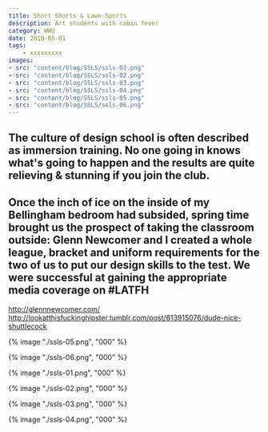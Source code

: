 ```yaml
---
title: Short Shorts & Lawn Sports
description: Art students with cabin fever
category: WWU
date: 2010-05-01
tags: 
    - xxxxxxxxx
images: 
- src: "content/blog/SSLS/ssls-01.png"
- src: "content/blog/SSLS/ssls-02.png"
- src: "content/blog/SSLS/ssls-03.png"
- src: "content/blog/SSLS/ssls-04.png"
- src: "content/blog/SSLS/ssls-05.png"
- src: "content/blog/SSLS/ssls-06.png"
---
```


The culture of design school is often described as immersion training. No one going in knows what's going to happen and the results are quite relieving & stunning if you join the club.
-
Once the inch of ice on the inside of my Bellingham bedroom had subsided, spring time brought us the prospect of taking the classroom outside: Glenn Newcomer and I created a whole league, bracket and uniform requirements for the two of us to put our design skills to the test. We were successful at gaining the appropriate media coverage on #LATFH
-

http://glennnewcomer.com/
http://lookatthisfuckinghipster.tumblr.com/post/613915076/dude-nice-shuttlecock


<div class="two-column">

{% image "./ssls-05.png", "000" %} 

{% image "./ssls-06.png", "000" %} 

{% image "./ssls-01.png", "000" %} 

{% image "./ssls-02.png", "000" %} 

{% image "./ssls-03.png", "000" %} 

{% image "./ssls-04.png", "000" %} 

</div>